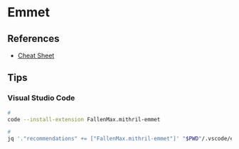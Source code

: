 # Emmet

## References

- [Cheat Sheet](https://docs.emmet.io/cheat-sheet/)

## Tips

### Visual Studio Code

```sh
#
code --install-extension FallenMax.mithril-emmet

#
jq '."recommendations" += ["FallenMax.mithril-emmet"]' "$PWD"/.vscode/extensions.json | sponge "$PWD"/.vscode/extensions.json
```
